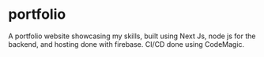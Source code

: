 # portfolio
A portfolio website showcasing my skills, built using Next Js, node js for the backend, and hosting done with firebase. CI/CD done using CodeMagic.
